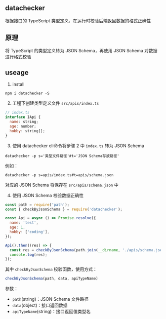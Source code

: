 ## datachecker
根据接口的 TypeScript 类型定义，在运行时校验后端返回数据的格式正确性

## 原理
将 TypeScript 的类型定义转为 JSON Schema，再使用 JSON Schema 对数据进行格式校验

## useage
1. install
```
npm i datachecker -S
```

2. 工程下创建类型定义文件
`src/apis/index.ts`

```javascript
// index.ts
interface IApi {
  name: string;
  age: number;
  hobby: string[];
}
```

3. 使用 datachecker cli命令将步骤 2 中 `index.ts` 转为 JSON Schema
```
datachecker -p s='类型文件路径'#t='JSON Schema存放路径'
```
例如：
```
datachecker -p s=apis/index.ts#t=apis/schema.json
```
对应的 JSON Schema 将保存在 `src/apis/schema.json` 中

4. 使用 JSON Schema 校验数据正确性
```javascript
const path = require('path');
const { checkByJsonSchema } = require('datachecker');

const Api = async () => Promise.resolve({
  name: 'test',
  age: 1,
  hobby: ['coding'],
});

Api().then((res) => {
  const res = checkByJsonSchema(path.join(__dirname, './apis/schema.json'), res, 'IApi');
  console.log(res);
});
```
其中 `checkByJsonSchema` 校验函数，使用方式：
```javascript
checkByJsonSchema(path, data, apiTypeName)
```
参数：
- `path`(string)：JSON Schema 文件路径
- `data`(object)：接口返回数据
- `apiTypeName`(string)：接口返回值类型名


